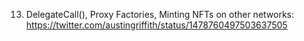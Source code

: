 13. DelegateCall(), Proxy Factories, Minting NFTs on other networks: https://twitter.com/austingriffith/status/1478760497503637505
